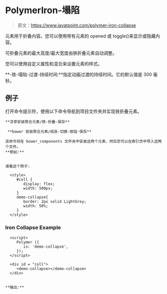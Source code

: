 # PolymerIron-塌陷

> 原文：<https://www.javatpoint.com/polymer-iron-collapse>

<iron-collapse>元素用于折叠内容。您可以使用带有<iron-collapse>元素的 opened 或 toggle()来显示或隐藏内容。</iron-collapse></iron-collapse>

可折叠元素的最大高度/最大宽度由铁折叠元素自动调整。

您可以使用自定义属性和混合来设置<iron-collapse>元素的样式。</iron-collapse>

**-铁-塌陷-过渡-持续时间:**指定动画过渡的持续时间。它的默认值是 300 毫秒。

## 例子

打开命令提示符，使用以下命令导航到项目文件夹并实现铁折叠元素。

```
**凉亭安装聚合元素/铁-折叠-保存**

 **bower 安装聚合元素/纸张-切换-按钮-保存**

该命令将在 bower_components 文件夹中安装这两个元素，然后您可以在索引页中导入这两个文件。
**例如:**

```

<link rel = "import" href = "iron-collapse/iron-collapse.html">
<link rel = "import" href = "paper-toggle-button/paper-toggle-button.html">

```

请看这个例子:

```

<!DOCTYPE html>
<html>
   <head>
      <title>iron-collapse</title>
      <base href = "http://polygit.org/polymer+:master/components/">
      <link rel = "import" href = "polymer/polymer.html">
      <link rel = "import" href = "paper-toggle-button/paper-toggle-button.html">
      <link rel = "import" href = "iron-collapse/iron-collapse.html">

      <style>
         #coll {
            display: flex;
            width: 500px;
         }
         demo-collapse{
            border: 2px solid LightGrey;
            width: 50%;
         }
      </style>
   </head>

   <body>
      <h3>Iron Collapse Example</h3>
      <dom-module id = "demo-collapse">
         <template>
            <paper-toggle-button checked = "{{opened}}">Collapse this</paper-toggle-button>
            <iron-collapse opened = "[[opened]]">
               <div><p>This is polymerjs iron-collapse.</p></div>
            </iron-collapse>
         </template>
      </dom-module>

      <script>
         Polymer ({
            is: 'demo-collapse',
         });
      </script>

      <div id = "coll">
         <demo-collapse></demo-collapse>
      </div>
   </body>
</html>

```

**输出:**

```